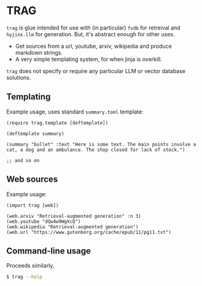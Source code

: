# TRAG

`trag` is glue intended for use with (in particular) `fvdb` for retreival
and `hyjinx.llm` for generation. But, it's abstract enough for other uses.

- Get sources from a url, youtube, arxiv, wikipedia and produce markdown strings.
- A very simple templating system, for when jinja is overkill.

`trag` does not specify or require any particular LLM or vector database solutions.


## Templating

Example usage, uses standard `summary.toml` template:
```hy
(require trag.template [deftemplate])

(deftemplate summary)

(summary "bullet" :text "Here is some text. The main points involve a cat, a dog and an ambulance. The shop closed for lack of stock.")

;; and so on
```

## Web sources

Example usage:

```hy
(import trag [web])

(web.arxiv "Retrieval-augmented generation" :n 3)
(web.youtube "dQw4w9WgXcQ")
(web.wikipedia "Retrieval-augmented generation")
(web.url "https://www.gutenberg.org/cache/epub/11/pg11.txt")
```

## Command-line usage

Proceeds similarly,
```bash
$ trag --help
```

